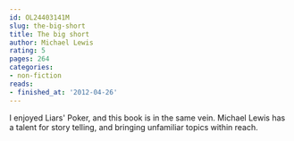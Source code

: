 ```yaml
---
id: OL24403141M
slug: the-big-short
title: The big short
author: Michael Lewis
rating: 5
pages: 264
categories:
- non-fiction
reads:
- finished_at: '2012-04-26'
---
```

I enjoyed Liars' Poker, and this book is in the same vein. Michael Lewis has a talent for story telling, and bringing unfamiliar topics within reach.
